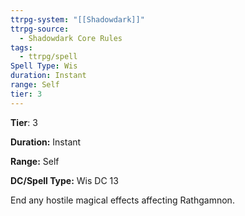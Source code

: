```yaml
---
ttrpg-system: "[[Shadowdark]]"
ttrpg-source:
  - Shadowdark Core Rules
tags:
  - ttrpg/spell
Spell Type: Wis
duration: Instant
range: Self
tier: 3
---
```

**Tier**: 3

**Duration:** Instant

**Range:** Self

**DC/Spell Type:** Wis DC 13

End any hostile magical effects affecting Rathgamnon.